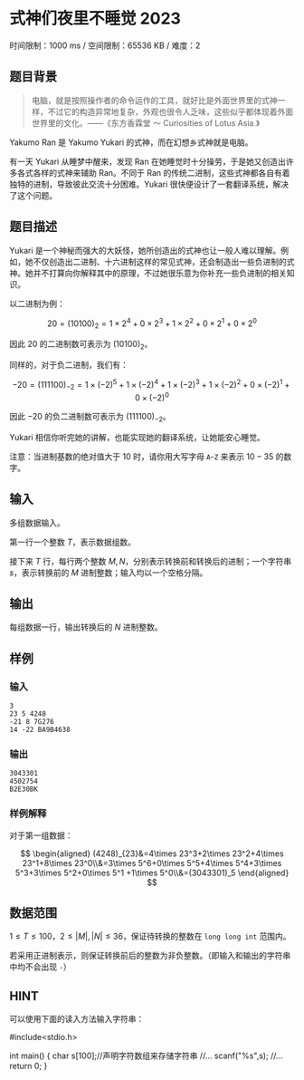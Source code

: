 # 式神们夜里不睡觉 2023

时间限制：1000 ms / 空间限制：65536 KB / 难度：2

## 题目背景

> 电脑，就是按照操作者的命令运作的工具，就好比是外面世界里的式神一样，不过它的构造异常地复杂，外观也很令人乏味，这些似乎都体现着外面世界里的文化。——《东方香霖堂 ～ Curiosities of Lotus Asia.》

Yakumo Ran 是 Yakumo Yukari 的式神，而在幻想乡式神就是电脑。

有一天 Yukari 从睡梦中醒来，发现 Ran 在她睡觉时十分操劳，于是她又创造出许多各式各样的式神来辅助 Ran。不同于 Ran 的传统二进制，这些式神都各自有着独特的进制，导致彼此交流十分困难。Yukari 很快便设计了一套翻译系统，解决了这个问题。

## 题目描述

Yukari 是一个神秘而强大的大妖怪，她所创造出的式神也让一般人难以理解。例如，她不仅创造出二进制、十六进制这样的常见式神，还会制造出一些负进制的式神。她并不打算向你解释其中的原理，不过她很乐意为你补充一些负进制的相关知识。

以二进制为例：

$$20=(10100)_2=1\times 2^4+0\times 2^3+1\times 2^2+0\times 2^1+0\times 2^0$$

因此 $20$ 的二进制数可表示为 $(10100)_2$。

同样的，对于负二进制，我们有：

$$-20=(111100)_{-2}=1\times (-2)^5+1\times (-2)^4+1\times (-2)^3+1\times (-2)^2+0\times (-2)^1 +0\times (-2)^0$$

因此 $-20$ 的负二进制数可表示为 $(111100)_{-2}$。

Yukari 相信你听完她的讲解，也能实现她的翻译系统，让她能安心睡觉。

注意：当进制基数的绝对值大于 $10$ 时，请你用大写字母 `A`-`Z` 来表示 $10-35$ 的数字。

## 输入

多组数据输入。

第一行一个整数 $T$，表示数据组数。

接下来 $T$ 行，每行两个整数 $M,N$，分别表示转换前和转换后的进制；一个字符串 $s$，表示转换前的 $M$ 进制整数；输入均以一个空格分隔。

## 输出

每组数据一行，输出转换后的 $N$ 进制整数。

## 样例

### 输入

    3
    23 5 4248
    -21 8 7G276
    14 -22 BA9B4638

### 输出

    3043301
    4502754
    B2E30BK

### 样例解释

对于第一组数据：

$$
\begin{aligned}
(4248)_{23}&=4\times 23^3+2\times 23^2+4\times 23^1+8\times 23^0\\&=3\times 5^6+0\times 5^5+4\times 5^4+3\times 5^3+3\times 5^2+0\times 5^1 +1\times 5^0\\&=(3043301)_5
\end{aligned}
$$

## 数据范围

$1 \le T \le 100$，$2 \le |M|,|N| \le 36$，保证待转换的整数在 `long long int` 范围内。

若采用正进制表示，则保证转换前后的整数为非负整数。（即输入和输出的字符串中均不会出现 `-`）

## HINT

可以使用下面的读入方法输入字符串：

 #include<stdio.h>

 int main()
 {
     char s[100];//声明字符数组来存储字符串
     //...
     scanf("%s",s);
     //...
     return 0;
 }
